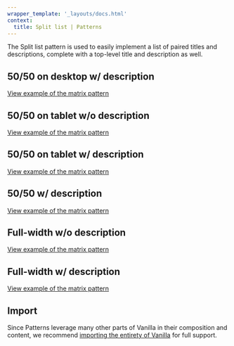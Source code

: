 ```yaml
---
wrapper_template: '_layouts/docs.html'
context:
  title: Split list | Patterns
---
```


The Split list pattern is used to easily implement a list of paired titles and
descriptions, complete with a top-level title and description as well.

## 50/50 on desktop w/ description

<div class="embedded-example"><a href="/docs/examples/patterns/split-list/50-50-desktop-with-description/" class="js-example">
View example of the matrix pattern
</a></div>

## 50/50 on tablet w/o description

<div class="embedded-example"><a href="/docs/examples/patterns/split-list/50-50-tablet-no-description/" class="js-example">
View example of the matrix pattern
</a></div>

## 50/50 on tablet w/ description

<div class="embedded-example"><a href="/docs/examples/patterns/split-list/50-50-tablet-with-description/" class="js-example">
View example of the matrix pattern
</a></div>

## 50/50 w/ description

<div class="embedded-example"><a href="/docs/examples/patterns/split-list/50-50-with-description/" class="js-example">
View example of the matrix pattern
</a></div>

## Full-width w/o description

<div class="embedded-example"><a href="/docs/examples/patterns/split-list/full-width-no-description/" class="js-example">
View example of the matrix pattern
</a></div>

## Full-width w/ description

<div class="embedded-example"><a href="/docs/examples/patterns/split-list/full-width-with-description/" class="js-example">
View example of the matrix pattern
</a></div>

## Import

Since Patterns leverage many other parts of Vanilla in their composition and
content, we recommend [importing the entirety of Vanilla](/docs#install) for
full support.
